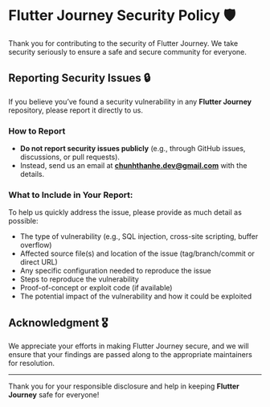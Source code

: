 # Flutter Journey Security Policy 🛡️

Thank you for contributing to the security of Flutter Journey. We take security seriously to ensure a safe and secure community for everyone.

## Reporting Security Issues 🔒

If you believe you’ve found a security vulnerability in any **Flutter Journey** repository, please report it directly to us.

### How to Report

- **Do not report security issues publicly** (e.g., through GitHub issues, discussions, or pull requests).
- Instead, send us an email at **chunhthanhe.dev@gmail.com** with the details.

### What to Include in Your Report:

To help us quickly address the issue, please provide as much detail as possible:

- The type of vulnerability (e.g., SQL injection, cross-site scripting, buffer overflow)
- Affected source file(s) and location of the issue (tag/branch/commit or direct URL)
- Any specific configuration needed to reproduce the issue
- Steps to reproduce the vulnerability
- Proof-of-concept or exploit code (if available)
- The potential impact of the vulnerability and how it could be exploited

## Acknowledgment 🎖️

We appreciate your efforts in making Flutter Journey secure, and we will ensure that your findings are passed along to the appropriate maintainers for resolution.

---

Thank you for your responsible disclosure and help in keeping **Flutter Journey** safe for everyone!